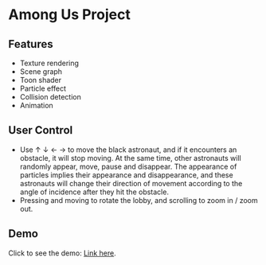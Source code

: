 # Among Us Project

## Features
- Texture rendering
- Scene graph
- Toon shader
- Particle effect
- Collision detection
- Animation

## User Control
- Use ↑ ↓ ← → to move the black astronaut, and if it encounters an obstacle, it will stop moving. At the same time, other astronauts will randomly appear, move, pause and disappear. The appearance of particles implies their appearance and disappearance, and these astronauts will change their direction of movement according to the angle of incidence after they hit the obstacle.
- Pressing and moving to rotate the lobby, and scrolling to zoom in / zoom out.

## Demo
Click to see the demo: [Link here](https://youtu.be/NCKaW8TM81w).
